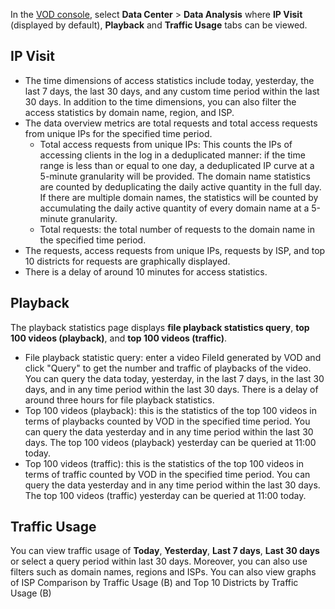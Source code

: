 In the [VOD console](https://console.cloud.tencent.com/vod/overview), select **Data Center** > **Data Analysis** where **IP Visit** (displayed by default), **Playback** and **Traffic Usage** tabs can be viewed.

## IP Visit

- The time dimensions of access statistics include today, yesterday, the last 7 days, the last 30 days, and any custom time period within the last 30 days. In addition to the time dimensions, you can also filter the access statistics by domain name, region, and ISP.
- The data overview metrics are total requests and total access requests from unique IPs for the specified time period.
	- Total access requests from unique IPs: This counts the IPs of accessing clients in the log in a deduplicated manner: if the time range is less than or equal to one day, a deduplicated IP curve at a 5-minute granularity will be provided. The domain name statistics are counted by deduplicating the daily active quantity in the full day. If there are multiple domain names, the statistics will be counted by accumulating the daily active quantity of every domain name at a 5-minute granularity.
	- Total requests: the total number of requests to the domain name in the specified time period.
- The requests, access requests from unique IPs, requests by ISP, and top 10 districts for requests are graphically displayed.
- There is a delay of around 10 minutes for access statistics.



## Playback

The playback statistics page displays **file playback statistics query**, **top 100 videos (playback)**, and **top 100 videos (traffic)**.

- File playback statistic query: enter a video FileId generated by VOD and click "Query" to get the number and traffic of playbacks of the video. You can query the data today, yesterday, in the last 7 days, in the last 30 days, and in any time period within the last 30 days. There is a delay of around three hours for file playback statistics.
- Top 100 videos (playback): this is the statistics of the top 100 videos in terms of playbacks counted by VOD in the specified time period. You can query the data yesterday and in any time period within the last 30 days. The top 100 videos (playback) yesterday can be queried at 11:00 today.
- Top 100 videos (traffic): this is the statistics of the top 100 videos in terms of traffic counted by VOD in the specified time period. You can query the data yesterday and in any time period within the last 30 days. The top 100 videos (traffic) yesterday can be queried at 11:00 today.


## Traffic Usage
You can view  traffic usage of **Today**, **Yesterday**, **Last 7 days**, **Last 30 days** or select a query period within last 30 days. Moreover, you can also use filters such as domain names, regions and ISPs.
You can also view graphs of ISP Comparison by Traffic Usage (B) and Top 10 Districts by Traffic Usage (B)
